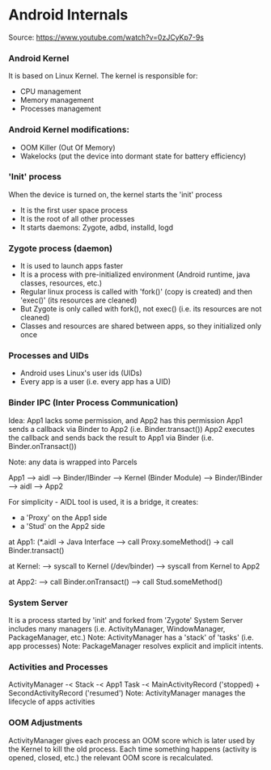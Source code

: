 # Android Internals
Source: https://www.youtube.com/watch?v=0zJCyKp7-9s


### Android Kernel
It is based on Linux Kernel.
The kernel is responsible for:
- CPU management
- Memory management
- Processes management


### Android Kernel modifications:
- OOM Killer (Out Of Memory)
- Wakelocks (put the device into dormant state for battery efficiency)





### 'Init' process
When the device is turned on, the kernel starts the 'init' process
- It is the first user space process
- It is the root of all other processes
- It starts daemons: Zygote, adbd, installd, logd


### Zygote process (daemon)
- It is used to launch apps faster
- It is a process with pre-initialized environment (Android runtime, java classes, resources, etc.)
- Regular linux process is called with 'fork()' (copy is created) and then 'exec()' (its resources are cleaned)
- But Zygote is only called with fork(), not exec() (i.e. its resources are not cleaned)
- Classes and resources are shared between apps, so they initialized only once


### Processes and UIDs
- Android uses Linux's user ids (UIDs)
- Every app is a user (i.e. every app has a UID)














### Binder IPC (Inter Process Communication)
Idea: App1 lacks some permission, and App2 has this permission
App1 sends a callback via Binder to App2 (i.e. Binder.transact())
App2 executes the callback and sends back the result 
to App1 via Binder (i.e. Binder.onTransact())

Note: any data is wrapped into Parcels

App1 --> aidl --> Binder/IBinder
                --> Kernel (Binder Module)
                    --> Binder/IBinder --> aidl --> App2

For simplicity - AIDL tool is used, it is a bridge, it creates:
- a 'Proxy' on the App1 side
- a 'Stud' on the App2 side


at App1: (*.aidl -> Java Interface --> call Proxy.someMethod() -> call Binder.transact()

at Kernel: --> syscall to Kernel (/dev/binder) --> syscall from Kernel to App2

at App2: --> call Binder.onTransact() --> call Stud.someMethod()







### System Server
It is a process started by 'init' and forked from 'Zygote'
System Server includes many managers (i.e. ActivityManager, WindowManager, PackageManager, etc.)
Note: ActivityManager has a 'stack' of 'tasks' (i.e. app processes)
Note: PackageManager resolves explicit and implicit intents.




### Activities and Processes
ActivityManager -< Stack -< App1 Task -< MainActivityRecord ('stopped) + SecondActivityRecord ('resumed')
Note: ActivityManager manages the lifecycle of apps activities




### OOM Adjustments
ActivityManager gives each process an OOM score
which is later used by the Kernel to kill the old process.
Each time something happens (activity is opened, closed, etc.) 
the relevant OOM score is recalculated.

